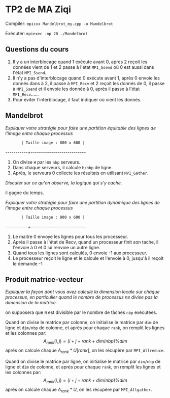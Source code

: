 # TP2 de MA Ziqi

Compiler: `mpicxx Mandelbrot_my.cpp -o Mandelbrot`

Exécuter: `mpiexec -np 20 ./Mandelbrot`



## Questions du cours

1.  Il y a un interblocage quand 1 exécute avant 0, après 2 reçoit les données vient de 1 et 2 passe à l'état `MPI_Ssend` où 0 est aussi dans l'état `MPI_Ssend`.
2. Il n'y a pas d'interblocage quand 0 exécute avant 1,  après 0 envoie les donnés dans à 2, il passe à `MPI_Recv` et 2 reçoit les donnés de 0, il passe à `MPI_Ssend` et il envoie les donnée à 0, après il passe à l'état `MPI_Recv`......
3. Pour éviter l'interblocage, il faut indiquer où vient les donnés.

## Mandelbrot 

*Expliquer votre stratégie pour faire une partition équitable des lignes de l'image entre chaque processus*

           | Taille image : 800 x 600 | 
-----------+---------------------------

1.  On divise `H` par les `nbp` serveurs.
2.  Dans chaque serveurs, il calcule `H/nbp` de ligne.
3.  Après, le serveurs 0 collecte les résultats en utilisant `MPI_Gather`.



*Discuter sur ce qu'on observe, la logique qui s'y cache.*

il gagne du temps.

*Expliquer votre stratégie pour faire une partition dynamique des lignes de l'image entre chaque processus*

           | Taille image : 800 x 600 | 
-----------+---------------------------

1. Le maitre 0 envoye les lignes pour tous les processeur.
2.  Après il passe à l'état de Recv, quand un processeur finit son tache, il l'envoie à 0 et 0 lui renvoie un autre ligne. 
3.  Quand tous les lignes sont calculés, 0 envoie -1 aux processeur.
4.  Le processeur reçoit le ligne et le calcule et l'envoie à 0, jusqu'à il reçoit le demande -1   



## Produit matrice-vecteur



*Expliquer la façon dont vous avez calculé la dimension locale sur chaque processus, en particulier quand le nombre de processus ne divise pas la dimension de la matrice.*

on supposera que `N` est divisible par le nombre de tâches `nbp` exécutées.

Quand on divise le matrice par colonne, on initialise le matrice par `dim` de ligne et `dim/nbp` de colonne, et après pour chaque `rank`, on remplit les lignes et les colonnes par:
$$
A_{rank}(i,j) = (i+j+rank + dim/nbp)\%dim
$$
après on calcule chaque $A_{rank} *U[rank]$, on les récupère par `MPI_Allreduce`.



Quand on divise le matrice par ligne, on initialise le matrice par `dim/nbp` de ligne et `dim` de colonne, et après pour chaque `rank`, on remplit les lignes et les colonnes par:
$$
A_{rank}(i,j) = (i+j+rank + dim/nbp)\%dim
$$
après on calcule chaque $A_{rank} *U$, on les récupère par `MPI_Allgather`.
